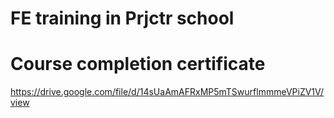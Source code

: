 # FE training in Prjctr school
# Course completion certificate
https://drive.google.com/file/d/14sUaAmAFRxMP5mTSwurflmmmeVPiZV1V/view



